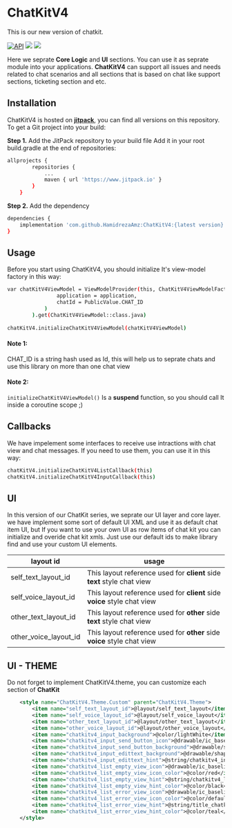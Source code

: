 # ChatKitV4 
This is our new version of chatkit. 

[![API](https://img.shields.io/badge/API-23%2B-brightgreen.svg?style=flat)](https://android-arsenal.com/api?level=23)
[![](https://jitpack.io/v/HamidrezaAmz/ChatKitV4.svg)](https://jitpack.io/#HamidrezaAmz/ChatKitV4)
[![](https://jitpack.io/v/HamidrezaAmz/ChatKitV4/month.svg)](https://jitpack.io/#HamidrezaAmz/ChatKitV4)

Here we seprate **Core Logic** and **UI** sections. You can use it as seprate module into your applications. **ChatKitV4** can support all issues and needs related 
to chat scenarios and all sections that is based on chat like support sections, ticketing section and etc.

## Installation
ChatKitV4 is hosted on **[jitpack](https://www.jitpack.io/#HamidrezaAmz/ChatKitV4)**, you can find all versions on this repository. 
To get a Git project into your build:

**Step 1.** Add the JitPack repository to your build file
Add it in your root build.gradle at the end of repositories:

```bash
allprojects {
        repositories {
            ...
            maven { url 'https://www.jitpack.io' }
        }
    }
```

**Step 2.** Add the dependency

```bash
dependencies {
    implementation 'com.github.HamidrezaAmz:ChatKitV4:{latest version}'
}
```

## Usage

Before you start using ChatKitV4, you should initialize It's view-model factory in this way:

```bash
var chatKitV4ViewModel = ViewModelProvider(this, ChatKitV4ViewModelFactory(
                application = application,
                chatId = PublicValue.CHAT_ID
            )
        ).get(ChatKitV4ViewModel::class.java)
        
chatKitV4.initializeChatKitV4ViewModel(chatKitV4ViewModel)
```

#### Note 1: 
CHAT_ID is a string hash used as Id, this will help us to seprate chats and use this library on more than one chat view

#### Note 2: 
```initializeChatKitV4ViewModel()``` Is a **suspend** function, so you should call It inside a coroutine scope ;)

## Callbacks
We have impelement some interfaces to receive use intractions with chat view and chat messages. If you need to use them, you can use it in this way:

```bash
chatKitV4.initializeChatKitV4ListCallback(this)
chatKitV4.initializeChatKitV4InputCallback(this)
```

## UI
In this version of our ChatKit series, we seprate our UI layer and core layer. we have implement some sort of default UI XML and use it as default chat item UI, but If you want to use your own UI as row items of chat kit you can initialize and overide chat kit xmls. Just use our default ids to make library find and use your custom UI elements. 


| layout id  | usage |
| ------------- | ------------- |
| self_text_layout_id  | This layout reference used for **client** side **text** style chat view  |
| self_voice_layout_id  | This layout reference used for **client** side **voice** style chat view  |
| other_text_layout_id  | This layout reference used for **other** side **text** style chat view  |
| other_voice_layout_id  | This layout reference used for **other** side **voice** style chat view  |


## UI - THEME
Do not forget to implement ChatKitV4.theme, you can customize each section of **ChatKit** 
```xml
    <style name="ChatKitV4.Theme.Custom" parent="ChatKitV4.Theme">
        <item name="self_text_layout_id">@layout/self_text_layout</item>
        <item name="self_voice_layout_id">@layout/self_voice_layout</item>
        <item name="other_text_layout_id">@layout/other_text_layout</item>
        <item name="other_voice_layout_id">@layout/other_voice_layout</item>
        <item name="chatkitv4_input_background">@color/lightWhite</item>
        <item name="chatkitv4_input_send_button_icon">@drawable/ic_baseline_send_24</item>
        <item name="chatkitv4_input_send_button_background">@drawable/shape_circle</item>
        <item name="chatkitv4_input_edittext_background">@drawable/shape_rectangle_round_corner</item>
        <item name="chatkitv4_input_edittext_hint">@string/chatkitv4_input_hint</item>
        <item name="chatkitv4_list_empty_view_icon">@drawable/ic_baseline_shopping_basket_24</item>
        <item name="chatkitv4_list_empty_view_icon_color">@color/red</item>
        <item name="chatkitv4_list_empty_view_hint">@string/chatkitv4_list_empty_view_hint</item>
        <item name="chatkitv4_list_empty_view_hint_color">@color/black</item>
        <item name="chatkitv4_list_error_view_icon">@drawable/ic_baseline_sentiment_very_dissatisfied_24</item>
        <item name="chatkitv4_list_error_view_icon_color">@color/default_list_error_view_icon_color</item>
        <item name="chatkitv4_list_error_view_hint">@string/title_chatkitv4_list_error_view_hint</item>
        <item name="chatkitv4_list_error_view_hint_color">@color/teal</item>
    </style>
```



